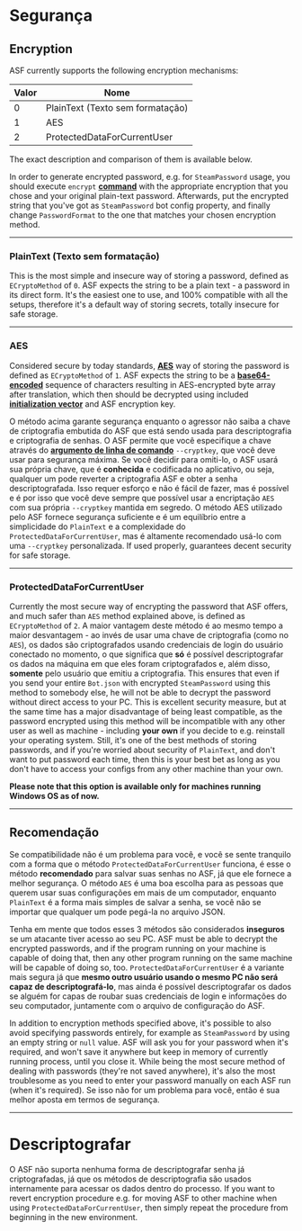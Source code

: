 # Segurança

## Encryption

ASF currently supports the following encryption mechanisms:

| Valor | Nome                             |
| ----- | -------------------------------- |
| 0     | PlainText (Texto sem formatação) |
| 1     | AES                              |
| 2     | ProtectedDataForCurrentUser      |

The exact description and comparison of them is available below.

In order to generate encrypted password, e.g. for `SteamPassword` usage, you should execute `encrypt` **[command](https://github.com/JustArchiNET/ArchiSteamFarm/wiki/Commands)** with the appropriate encryption that you chose and your original plain-text password. Afterwards, put the encrypted string that you've got as `SteamPassword` bot config property, and finally change `PasswordFormat` to the one that matches your chosen encryption method.

* * *

### PlainText (Texto sem formatação)

This is the most simple and insecure way of storing a password, defined as `ECryptoMethod` of `0`. ASF expects the string to be a plain text - a password in its direct form. It's the easiest one to use, and 100% compatible with all the setups, therefore it's a default way of storing secrets, totally insecure for safe storage.

* * *

### AES

Considered secure by today standards, **[AES](https://en.wikipedia.org/wiki/Advanced_Encryption_Standard)** way of storing the password is defined as `ECryptoMethod` of `1`. ASF expects the string to be a **[base64-encoded](https://en.wikipedia.org/wiki/Base64)** sequence of characters resulting in AES-encrypted byte array after translation, which then should be decrypted using included **[initialization vector](https://en.wikipedia.org/wiki/Initialization_vector)** and ASF encryption key.

O método acima garante segurança enquanto o agressor não saiba a chave de criptografia embutida do ASF que está sendo usada para descriptografia e criptografia de senhas. O ASF permite que você especifique a chave através do **[argumento de linha de comando](https://github.com/JustArchiNET/ArchiSteamFarm/wiki/Command-Line-Arguments-pt-BR)** `--cryptkey`, que você deve usar para segurança máxima. Se você decidir para omiti-lo, o ASF usará sua própria chave, que é **conhecida** e codificada no aplicativo, ou seja, qualquer um pode reverter a criptografia ASF e obter a senha descriptografada. Isso requer esforço e não é fácil de fazer, mas é possível e é por isso que você deve sempre que possível usar a encriptação `AES` com sua própria `--cryptkey` mantida em segredo. O método AES utilizado pelo ASF fornece segurança suficiente e é um equilíbrio entre a simplicidade do `PlainText` e a complexidade do `ProtectedDataForCurrentUser`, mas é altamente recomendado usá-lo com uma `--cryptkey` personalizada. If used properly, guarantees decent security for safe storage.

* * *

### ProtectedDataForCurrentUser

Currently the most secure way of encrypting the password that ASF offers, and much safer than `AES` method explained above, is defined as `ECryptoMethod` of `2`. A maior vantagem deste método é ao mesmo tempo a maior desvantagem - ao invés de usar uma chave de criptografia (como no `AES`), os dados são criptografados usando credenciais de login do usuário conectado no momento, o que significa que **só** é possível descriptografar os dados na máquina em que eles foram criptografados e, além disso, **somente** pelo usuário que emitiu a criptografia. This ensures that even if you send your entire `Bot.json` with encrypted `SteamPassword` using this method to somebody else, he will not be able to decrypt the password without direct access to your PC. This is excellent security measure, but at the same time has a major disadvantage of being least compatible, as the password encrypted using this method will be incompatible with any other user as well as machine - including **your own** if you decide to e.g. reinstall your operating system. Still, it's one of the best methods of storing passwords, and if you're worried about security of `PlainText`, and don't want to put password each time, then this is your best bet as long as you don't have to access your configs from any other machine than your own.

**Please note that this option is available only for machines running Windows OS as of now.**

* * *

## Recomendação

Se compatibilidade não é um problema para você, e você se sente tranquilo com a forma que o método `ProtectedDataForCurrentUser` funciona, é esse o método **recomendado** para salvar suas senhas no ASF, já que ele fornece a melhor segurança. O método `AES` é uma boa escolha para as pessoas que querem usar suas configurações em mais de um computador, enquanto `PlainText` é a forma mais simples de salvar a senha, se você não se importar que qualquer um pode pegá-la no arquivo JSON.

Tenha em mente que todos esses 3 métodos são considerados **inseguros** se um atacante tiver acesso ao seu PC. ASF must be able to decrypt the encrypted passwords, and if the program running on your machine is capable of doing that, then any other program running on the same machine will be capable of doing so, too. `ProtectedDataForCurrentUser` é a variante mais segura já que **mesmo outro usuário usando o mesmo PC não será capaz de descriptografá-lo**, mas ainda é possível descriptografar os dados se alguém for capas de roubar suas credenciais de login e informações do seu computador, juntamente com o arquivo de configuração do ASF.

In addition to encryption methods specified above, it's possible to also avoid specifying passwords entirely, for example as `SteamPassword` by using an empty string or `null` value. ASF will ask you for your password when it's required, and won't save it anywhere but keep in memory of currently running process, until you close it. While being the most secure method of dealing with passwords (they're not saved anywhere), it's also the most troublesome as you need to enter your password manually on each ASF run (when it's required). Se isso não for um problema para você, então é sua melhor aposta em termos de segurança.

* * *

# Descriptografar

O ASF não suporta nenhuma forma de descriptografar senha já criptografadas, já que os métodos de descriptografia são usados internamente para acessar os dados dentro do processo. If you want to revert encryption procedure e.g. for moving ASF to other machine when using `ProtectedDataForCurrentUser`, then simply repeat the procedure from beginning in the new environment.